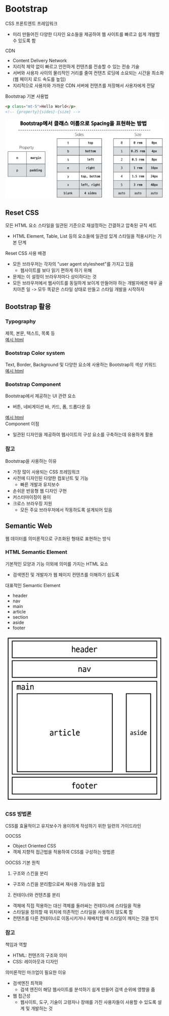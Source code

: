 # Bootstrap
CSS 프론트엔트 프레임워크
- 미리 만들어진 다양한 디자인 요소들을 제공하여 웹 사이트를 빠르고 쉽게 개발할 수 있도록 함

CDN
- Content Delivery Network
- 지리적 제약 없이 빠르고 안전하게 컨텐츠를 전송할 수 있는 전송 기술
- 서버와 사용자 사이의 물리적인 거리를 줄여 컨텐츠 로딩에 소요되는 시간을 최소화(웹 페이지 로드 속도를 높임)
- 지리적으로 사용자와 가까운 CDN 서버에 컨텐츠를 저장해서 사용자에게 전달

Bootstrap 기본 사용법
```html
<p class="mt-5">Hello World</p>
<!-- {property}{sides}-{size} -->
```
![spacing](./img/spacing.png)

## Reset CSS
모든 HTML 요소 스타일을 일관된 기준으로 재설정하는 간결하고 압축된 규칙 세트
- HTML Element, Table, List 등의 요소들에 일관성 있게 스타일을 적용시키는 기본 단계

Reset CSS 사용 배경
- 모든 브라우저는 각자의 "user agent stylesheet"를 가지고 있음
  - 웹사이트를 보다 읽기 편하게 하기 위해
- 문제는 이 설정이 브라우저마다 상이하다는 것
- 모든 브라우저에서 웹사이트를 동일하게 보이게 만들어야 하는 개발자에겐 매우 골치아픈 일
-> 모두 똑같은 스타일 상태로 만들고 스타일 개발을 시작하자

## Bootstrap 활용

### Typography
제목, 본문, 텍스트, 목록 등  
[예시 html](./practice/05-bootstrap/01-typhography.html)

### Bootstrap Color system
Text, Border, Background 및 다양한 요소에 사용하는 Bootstrap의 색상 키워드  
[예시 html](./practice/05-bootstrap/02-colors.html)

### Bootstrap Component
Bootstrap에서 제공하는 UI 관련 요소
- 버튼, 네비게이션 바, 카드, 폼, 드롭다운 등  

[예시 html](./practice/05-bootstrap/04-components.html)  
Component 이점
- 일관된 디자인을 제공하여 웹사이트의 구성 요소를 구축하는데 유용하게 활용

### 참고
Bootstrap을 사용하는 이유
- 가장 많이 사용되는 CSS 프레임워크
- 사전에 디자인된 다양한 컴포넌트 및 기능
  - 빠른 개발과 유지보수
- 손쉬운 반응형 웹 디자인 구현
- 커스터마이징이 용이
- 크로스 브라우징 지원
  - 모든 주요 브라우저에서 작동하도록 설계되어 있음

## Semantic Web
웹 데이터를 의미론적으로 구조화된 형태로 표현하는 방식

### HTML Semantic Element
기본적인 모양과 기능 이외에 의미를 가지는 HTML 요소
- 검색엔진 및 개발자가 웹 페이지 컨텐츠를 이해하기 쉽도록

대표적인 Semantic Element
- header
- nav
- main
- article
- section
- aside
- footer

![semantic_element](./img/semantic_element.png)

### CSS 방법론
CSS를 효율적이고 유지보수가 용이하게 작성하기 위한 일련의 가이드라인

OOCSS
- Object Oriented CSS
- 객체 지향적 접근법을 적용하여 CSS를 구성하는 방법론  

OOCSS 기본 원칙
1. 구조와 스킨을 분리
- 구조와 스킨을 분리함으로써 재사용 가능성을 높임
2. 컨테이너와 컨텐츠를 분리
- 객체에 직접 적용하는 대신 객체를 둘러싸는 컨테이너에 스타일을 적용
- 스타일을 정의할 때 위치에 의존적인 스타일을 사용하지 않도록 함
- 컨텐츠를 다른 컨테이너로 이동시키거나 재배치할 때 스타일이 깨지는 것을 방지

### 참고
책임과 역할
- HTML: 컨텐츠의 구조와 의미
- CSS: 레이아웃과 디자인

의미론적인 마크업이 필요한 이유
- 검색엔진 최적화
  - 검색 엔진이 해당 웹사이트를 분석하기 쉽게 만들어 검색 순위에 영향을 줌
- 웹 접근성
  - 웹사이트, 도구, 기술이 고령자나 장애를 가진 사용자들이 사용할 수 있도록 설계 및 개발하는 것